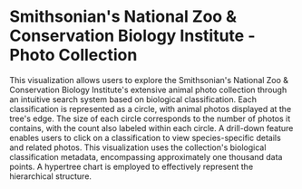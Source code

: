 # Smithsonian's National Zoo & Conservation Biology Institute - Photo Collection
This visualization allows users to explore the Smithsonian's National Zoo & Conservation Biology Institute's extensive animal photo collection through an intuitive search system based on biological classification. Each classification is represented as a circle, with animal photos displayed at the tree's edge. The size of each circle corresponds to the number of photos it contains, with the count also labeled within each circle. A drill-down feature enables users to click on a classification to view species-specific details and related photos.
This visualization uses the collection's biological classification metadata, encompassing approximately one thousand data points. A hypertree chart is employed to effectively represent the hierarchical structure.

